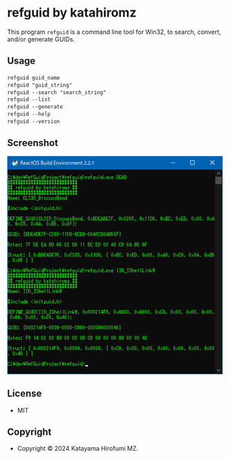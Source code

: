 # refguid by katahiromz

This program `refguid` is a command line tool for Win32,
to search, convert, and/or generate GUIDs.

## Usage

```txt
refguid guid_name
refguid "guid_string"
refguid --search "search_string"
refguid --list
refguid --generate
refguid --help
refguid --version
```

## Screenshot

![image](img/screenshot.png)

## License

- MIT

## Copyright

- Copyright © 2024 Katayama Hirofumi MZ.
